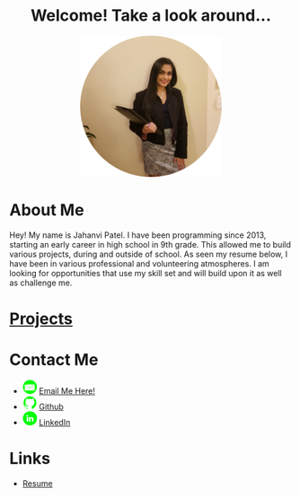 <center>
    <h1>Welcome! Take a look around...</h1>
    <img src = "images/1_circle.png" height="50%" width="50%"/> 
</center>

<h1>About Me</h1>
Hey! My name is Jahanvi Patel. I have been programming since 2013, starting an early career in high school in 9th grade. This allowed me to build various projects, during and outside of school. As seen my resume below, I have been in various professional and volunteering atmospheres. I am looking for opportunities that use my skill set and will build upon it as well as challenge me.

<h1><a href="./Work.md">Projects</a></h1>

<h1>Contact Me</h1>
<ul>
    <li><img src="images/email_icon.png" height="25px"/> <a href= "mailto:jahanvi316@gmail.com"> Email Me Here! </a></li>
    <li><img src="images/github_icon.png" height="25px"/> <a href="https://www.github.com/jahanvi316"> Github </a></li>
    <li><img src="images/linkedin_icon.png" height="25px"/> <a href="https://www.linkedin.com/in/jahanvipatel"> LinkedIn </a></li>
</ul>
    
<h1>Links</h1>
<ul>
    <li><a href="Resume_JahanviPatel"> Resume </a></li>
</ul>



